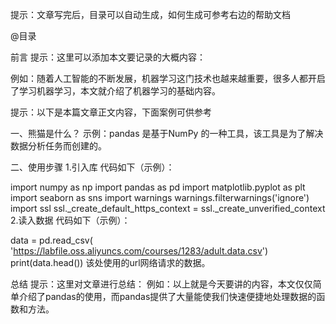 提示：文章写完后，目录可以自动生成，如何生成可参考右边的帮助文档

@目录

前言
提示：这里可以添加本文要记录的大概内容：

例如：随着人工智能的不断发展，机器学习这门技术也越来越重要，很多人都开启了学习机器学习，本文就介绍了机器学习的基础内容。

提示：以下是本篇文章正文内容，下面案例可供参考

一、熊猫是什么？
示例：pandas 是基于NumPy 的一种工具，该工具是为了解决数据分析任务而创建的。

二、使用步骤
1.引入库
代码如下（示例）：

import numpy as np
import pandas as pd
import matplotlib.pyplot as plt
import seaborn as sns
import warnings
warnings.filterwarnings('ignore')
import  ssl
ssl._create_default_https_context = ssl._create_unverified_context
2.读入数据
代码如下（示例）：

data = pd.read_csv(
    'https://labfile.oss.aliyuncs.com/courses/1283/adult.data.csv')
print(data.head())
该处使用的url网络请求的数据。

总结
提示：这里对文章进行总结： 例如：以上就是今天要讲的内容，本文仅仅简单介绍了pandas的使用，而pandas提供了大量能使我们快速便捷地处理数据的函数和方法。
